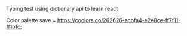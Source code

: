 Typing test using dictionary api to learn react

Color palette save = https://coolors.co/262626-acbfa4-e2e8ce-ff7f11-ff1b1c; 
